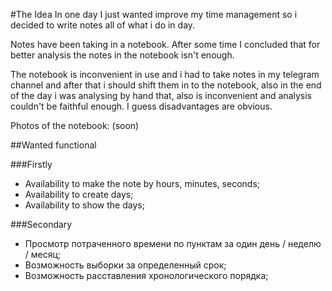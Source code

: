 #The Idea
In one day I just wanted improve my time management so i decided to write notes all of what i do in day.

Notes have been taking in a notebook. After some time I concluded that for better analysis the notes in the notebook isn't enough.

The notebook is inconvenient in use and i had to take notes in my telegram channel and after that i should shift them in to the notebook, also in the end of the day i was analysing by hand that, also is inconvenient and analysis couldn't be faithful enough.
I guess disadvantages are obvious.

Photos of the notebook:
(soon)

##Wanted functional

###Firstly

- Availability to make the note by hours, minutes, seconds;
- Availability to create days;
- Availability to show the days;

###Secondary
- Просмотр потраченного времени по пунктам за один день / неделю / месяц;
- Возможность выборки за определенный срок;
- Возможность расставления хронологического порядка;